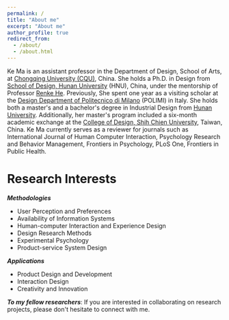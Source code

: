 ```yaml
---
permalink: /
title: "About me"
excerpt: "About me"
author_profile: true
redirect_from: 
  - /about/
  - /about.html
---
```



Ke Ma is an assistant professor in the Department of Design, School of Arts, at [Chongqing University (CQU)](http://www.cqu.edu.cn/), China. She holds a Ph.D. in Design from [School of Design, Hunan University](http://design.hnu.edu.cn/) (HNU), China, under the mentorship of Professor [Renke He](http://design.hnu.edu.cn/info/1023/2729.htm). Previously, She spent one year as a visiting scholar at the [Design Department of Politecnico di Milano](http://www.dipartimentodesign.polimi.it/en/) (POLIMI) in Italy. She holds both a master's and a bachelor's degree in Industrial Design from [Hunan University](http://www.hnu.edu.cn/). Additionally, her master's program included a six-month academic exchange at the [College of Design, Shih Chien University](http://www.scdesign.usc.edu.tw/), Taiwan, China. Ke Ma currently serves as a reviewer for journals such as International Journal of Human Computer Interaction, Psychology Research and Behavior Management, Frontiers in Psychology, PLoS One, Frontiers in Public Health.


Research Interests
======

***Methodologies***

* User Perception and Preferences
* Availability of Information Systems
* Human-computer Interaction and Experience Design
* Design Research Methods
* Experimental Psychology
* Product-service System Design


***Applications***

* Product Design and Development
* Interaction Design
* Creativity and Innovation


***To my fellow researchers***: If you are interested in collaborating on research projects, please don't hesitate to connect with me.


